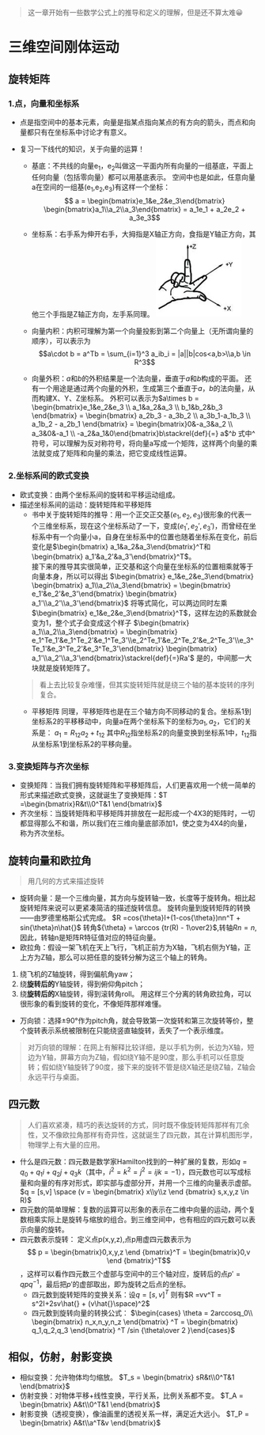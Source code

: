 > 这一章开始有一些数学公式上的推导和定义的理解，但是还不算太难😀
# 三维空间刚体运动

## 旋转矩阵
### 1.点，向量和坐标系
+ 点是指空间中的基本元素，向量是指某点指向某点的有方向的箭头，而点和向量都只有在坐标系中讨论才有意义。
+ 复习一下线代的知识，关于向量的运算！

    + 基底：不共线的向量e$_1$，e$_2$叫做这一平面内所有向量的一组基底，平面上任何向量（包括零向量）都可以用基底表示。
    空间中也是如此，任意向量a在空间的一组基(e$_1$,e$_2$,e$_3$)有这样一个坐标： $$ a = \begin{bmatrix}e_1&e_2&e_3\end{bmatrix} \begin{bmatrix}a_1\\a_2\\a_3\end{bmatrix} = a_1e_1 + a_2e_2 + a_3e_3$$

    + 坐标系：右手系为伸开右手，大拇指是X轴正方向，食指是Y轴正方向，其他三个手指是Z轴正方向，左手系同理。
![坐标系](/image/chapter3/coordinate.png)


    + 向量内积：内积可理解为第一个向量投影到第二个向量上（无所谓向量的顺序），可以表示为$$a\cdot b = a^Tb = \sum_{i=1}^3 a_ib_i = |a||b|cos<a,b>\\a,b \in R^3$$
    
    + 向量外积：$a$和$b$的外积结果是一个法向量，垂直于$a$和$b$构成的平面。
    还有一个用途是通过两个向量的外积，生成第三个垂直于$a$，$b$的法向量，从而构建X、Y、Z坐标系。
    外积可以表示为$a\times b = \begin{bmatrix}e_1&e_2&e_3 \\ a_1&a_2&a_3 \\ b_1&b_2&b_3 \end{bmatrix} = \begin{bmatrix} a_2b_3 - a_3b_2 \\ a_3b_1-a_1b_3 \\ a_1b_2 - a_2b_1 \end{bmatrix} = \begin{bmatrix}0&-a_3&a_2 \\ a_3&0&-a_1 \\ -a_2&a_1&0\end{bmatrix}b\stackrel{def}{=} a$^$b$
    式中^符号，可以理解为反对称符号，将向量a写成一个矩阵，这样两个向量的乘法就变成了矩阵和向量的乘法，把它变成线性运算。

### 2.坐标系间的欧式变换
+ 欧式变换：由两个坐标系间的旋转和平移运动组成。
+ 描述坐标系间的运动：旋转矩阵和平移矩阵
    + 书中关于旋转矩阵的推导：用一个正交正交基$(e_1,e_2,e_3)$很形象的代表一个三维坐标系，现在这个坐标系动了一下，变成$(e_1',e_2',e_3')$，而曾经在坐标系中有一个向量小a，自身在坐标系中的位置也随着坐标系在变化，前后变化是$\begin{bmatrix} a_1&a_2&a_3\end{bmatrix}^T和\begin{bmatrix} a_1'&a_2'&a_3'\end{bmatrix}^T$。<br>
    接下来的推导其实很简单，正交基和这个向量在坐标系的位置相乘就等于向量本身，所以可以得出
    $\begin{bmatrix} e_1&e_2&e_3\end{bmatrix} \begin{bmatrix} a_1\\a_2\\a_3\end{bmatrix} = \begin{bmatrix} e_1'&e_2'&e_3'\end{bmatrix} \begin{bmatrix} a_1'\\a_2'\\a_3'\end{bmatrix}$
    将等式简化，可以两边同时左乘$\begin{bmatrix} e_1&e_2&e_3\end{bmatrix}^T$，这样左边的系数就会变为1，整个式子会变成这个样子
    $\begin{bmatrix} a_1\\a_2\\a_3\end{bmatrix} = \begin{bmatrix} e_1^Te_1'&e_1^Te_2'&e_1^Te_3'\\e_2^Te_1'&e_2^Te_2'&e_2^Te_3'\\e_3^Te_1'&e_3^Te_2'&e_3^Te_3'\end{bmatrix} \begin{bmatrix} a_1'\\a_2'\\a_3'\end{bmatrix}\stackrel{def}{=}Ra'$
    是的，中间那一大块就是旋转矩阵了。
    >看上去比较复杂难懂，但其实旋转矩阵就是绕三个轴的基本旋转的序列复合。
    + 平移矩阵
    同理，平移矩阵也是在三个轴方向不同移动的复合。坐标系1到坐标系2的平移移动中，向量a在两个坐标系下的坐标为$a_1,a_2$，它们的关系是：
    $a_1 = R_{12}a_2+t_{12}$
    其中$R_{12}$指坐标系2的向量变换到坐标系1中，$t_{12}$指从坐标系1到坐标系2的平移向量。

### 3.变换矩阵与齐次坐标
+ 变换矩阵：当我们拥有旋转矩阵和平移矩阵后，人们更喜欢用一个统一简单的形式来描述欧式变换，这就诞生了变换矩阵：$T =\begin{bmatrix}R&t\\0^T&1 \end{bmatrix}$ 
+ 齐次坐标：当旋转矩阵和平移矩阵并排放在一起形成一个4X3的矩阵时，一切都显得那么不和谐，所以我们在三维向量底部添加1，使之变为4X4的向量，称为齐次坐标。
## 旋转向量和欧拉角
> 用几何的方式来描述旋转
+ 旋转向量：是一个三维向量，其方向与旋转轴一致，长度等于旋转角。相比起旋转矩阵来说可以更紧凑简洁的描述旋转信息。
旋转向量到旋转矩阵的转换——由罗德里格斯公式完成。
$R =cos{\theta}I+(1-cos{\theta})nn^T + sin{\theta}n\hat{}$
转角${\theta} = \arccos {tr(R) - 1\over2}$,转轴$Rn = n$,因此，转轴n是矩阵R特征值对应的特征向量。
+ 欧拉角：假设一架飞机在天上飞行，飞机正前方为X轴，飞机右侧为Y轴，正上方为Z轴，那么可以把任意的旋转分解为这三个轴上的转角。
1. 绕飞机的Z轴旋转，得到偏航角yaw；
2. 绕**旋转后的**Y轴旋转，得到俯仰角pitch；
3. 绕**旋转后的**X轴旋转，得到滚转角roll。
用这样三个分离的转角欧拉角，可以很形象的看到旋转的变化，不像矩阵那样难懂。

+ 万向锁：选择±90°作为pitch角，就会导致第一次旋转和第三次旋转等价，整个旋转表示系统被限制在只能绕竖直轴旋转，丢失了一个表示维度。
> 对万向锁的理解：在网上有解释比较详细，是以手机为例，长边为X轴，短边为Y轴，屏幕方向为Z轴，假如绕Y轴不是90度，那么手机可以任意旋转；假如绕Y轴旋转了90度，接下来的旋转不管是绕X轴还是绕Z轴，Z轴会永远平行与桌面。

## 四元数
> 人们喜欢紧凑，精巧的表达旋转的方式，同时既不像旋转矩阵那样有兀余性，又不像欧拉角那样有奇异性，这就诞生了四元数，其在计算机图形学，物理学上有大量的应用。
+ 什么是四元数：四元数是数学家Hamilton找到的一种扩展的复数，形如$q = q_0+q_1i+q_2j+q_3k$（其中，$i^2 = k^2 = j^2 = ijk = -1$），四元数也可以写成标量和向量的有序对形式，即实部与虚部分开，并用一个三维的向量表示虚部。
$q = [s,v] \space (v = \begin{bmatrix} x\\y\\z \end {bmatrix} s,x,y,z \in R)$
+ 四元数的简单理解：复数的运算可以形象的表示在二维中向量的运动，两个复数相乘实际上是旋转与缩放的组合。到三维空间中，也有相应的四元数可以表示向量的旋转。
+ 四元数表示旋转：
定义点p(x,y,z),点p用虚四元数表示为$$ p = \begin{bmatrix}0,x,y,z \end {bmatrix}^T = \begin{bmatrix}0,v \end {bmatrix}^T$$，这样可以看作四元数三个虚部与空间中的三个轴对应，旋转后的点$p' = qpq^{-1}$，最后把$p'$的虚部取出，即为旋转之后点的坐标。
    + 四元数到旋转矩阵的变换关系：设$q = [s,v]^T$
    则有$R =vv^T = s^2I+2sv\hat{} + (v\hat{}\space)^2$
    + 四元数到旋转向量的转换公式：  $\begin{cases} \theta = 2arccosq_0\\ \begin{bmatrix} n_x,n_y,n_z \end{bmatrix} ^T = \begin{bmatrix} q_1,q_2,q_3 \end{bmatrix} ^T /sin {\theta\over 2 }\end{cases}$

## 相似，仿射，射影变换
+ 相似变换：允许物体均匀缩放。
$T_s = \begin{bmatrix} sR&t\\0^T&1 \end{bmatrix}$
+ 仿射变换：对物体平移+线性变换，平行关系，比例关系都不变。
$T_A = \begin{bmatrix} A&t\\0^T&1 \end{bmatrix}$
+ 射影变换（透视变换），像油画里的透视关系一样，满足近大远小。
$T_P = \begin{bmatrix} A&t\\a^T&v \end{bmatrix}$
